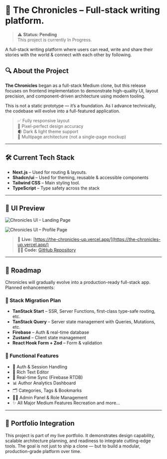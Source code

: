 # 📝 The Chronicles – Full-stack writing platform.

> ⚠️ **Status: Pending**  
> This project is currently In Progress.

A full-stack writing platform where users can read, write and share their stories with the world & connect with each other by following.

## 🔍 About the Project

**The Chronicles** began as a full-stack Medium clone, but this release focuses on frontend implementation to demonstrate high-quality UI, layout precision, and component-driven architecture using modern tooling.

This is not a static prototype — it’s a foundation. As I advance technically, the codebase will evolve into a full-featured application.

> ✅ Fully responsive layout  
> 🎯 Pixel-perfect design accuracy  
> 🌒 Dark & light theme support  
> 🔗 Multipage architecture (not a single-page mockup)

---

## 🛠 Current Tech Stack

- **Next.js** – Used for routing & layouts.
- **Shadcn/ui** – Used for theming, reusable & accessible components
- **Tailwind CSS** – Main styling tool.
- **TypeScript** – Type safety across the stack

---

## 📸 UI Preview

![Chronicles UI – Landing Page](https://i.ibb.co/z0sJS4V/screencapture-localhost-5173-2025-06-30-00-05-57.png)

![Chronicles UI – Profile Page](https://i.ibb.co/4RDLVNvh/screencapture-localhost-5173-user-ikramhussainsiyam-2025-06-30-00-08-49.png)

> 🔗 **Live:** [https://the-chronicles-up.vercel.app/](https://the-chronicles-up.vercel.app/)  
> 👩‍💻 **Code:** [GitHub Repository](https://github.com/IkramHussainSiyam/the-chronicles)

---

## 🚀 Roadmap

Chronicles will gradually evolve into a production-ready full-stack app. Planned enhancements:

### 🔁 Stack Migration Plan

- **TanStack Start** – SSR, Server Functions, first-class type-safe routing, etc.
- **TanStack Query** – Server state management with Queries, Mutations, etc.
- **Firebase** – Auth & real-time database
- **Zustand** – Client state management
- **React Hook Form + Zod** – Form & validation

### 🔧 Functional Features

- 🔐 Auth & Session Handling
- 📝 Rich Text Editor
- 🔄 Real-time Sync (Firebase RTDB)
- 📊 Author Analytics Dashboard
- 🗂️ Categories, Tags & Bookmarks
- 👨‍💼 Admin Panel & Role Management
- ✨ All Major Medium Features Recreation and more...

---

## 💼 Portfolio Integration

This project is part of my live portfolio. It demonstrates design capability, scalable architecture planning, and readiness to integrate cutting-edge tools. The goal is not just to ship a clone — but to build a modular, production-grade platform over time.
